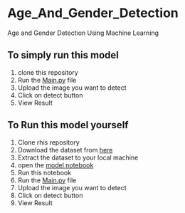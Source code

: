 # Age_And_Gender_Detection
Age and Gender Detection Using Machine Learning 

## To simply run this model

1. clone this repository 
2. Run the [Main.py](https://github.com/AyushMalaye/Age_And_Gender_Detection/blob/main/main.py) file
3. Upload the image you want to detect 
4. Click on detect button
5. View Result

## To Run this model yourself
1. Clone rhis repository 
2. Download the dataset from [here](https://www.kaggle.com/datasets/jangedoo/utkface-new)
3. Extract the dataset to your local machine 
4. open the [model notebook](https://github.com/AyushMalaye/Age_And_Gender_Detection/blob/main/My%20NoteBook%20.ipynb)
5. Run this notebook
6. Run the [Main.py](https://github.com/AyushMalaye/Age_And_Gender_Detection/blob/main/main.py) file
7. Upload the image you want to detect 
8. Click on detect button
9. View Result
